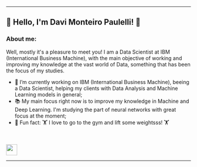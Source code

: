 <hr>

## <b> 👋 Hello, I'm Davi Monteiro Paulelli! 👋 </b>

###  <b> About me:</b><br>
  
  Well, mostly it's a pleasure to meet you! I am a Data Scientist at IBM (International Business Machine), with the main objective of working and improving my knowledge at the vast world of Data, something that has been the focus of my studies.

- 🔭 I’m currently working on IBM (International Business Machine), beeing a Data Scientist, helping my clients with Data Analysis and Machine Learning models in general;
- 📚 My main focus right now is to improve my knowledge in Machine and Deep Learning. I'm studying the part of neural networks with great focus at the moment;
- 🙂 Fun fact: 🏋️ I love to go to the gym and lift some weightsss! 🏋️


<br>
<p>
<a href="https://www.linkedin.com/in/davi-monteiro-paulelli-8813431b0/"><img src="https://s18955.pcdn.co/wp-content/uploads/2017/05/LinkedIn.png" height="30" width="30"></a>
</p>

<hr>
